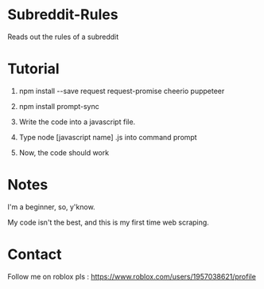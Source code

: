 # Subreddit-Rules
Reads out the rules of a subreddit

# Tutorial
1. npm install --save request request-promise cheerio puppeteer
2. npm install prompt-sync

3. Write the code into a javascript file.
4. Type node [javascript name] .js into command prompt
5. Now, the code should work

# Notes

I'm a beginner, so, y'know.

My code isn't the best, and this is my first time web scraping.

# Contact

Follow me on roblox pls : https://www.roblox.com/users/1957038621/profile
